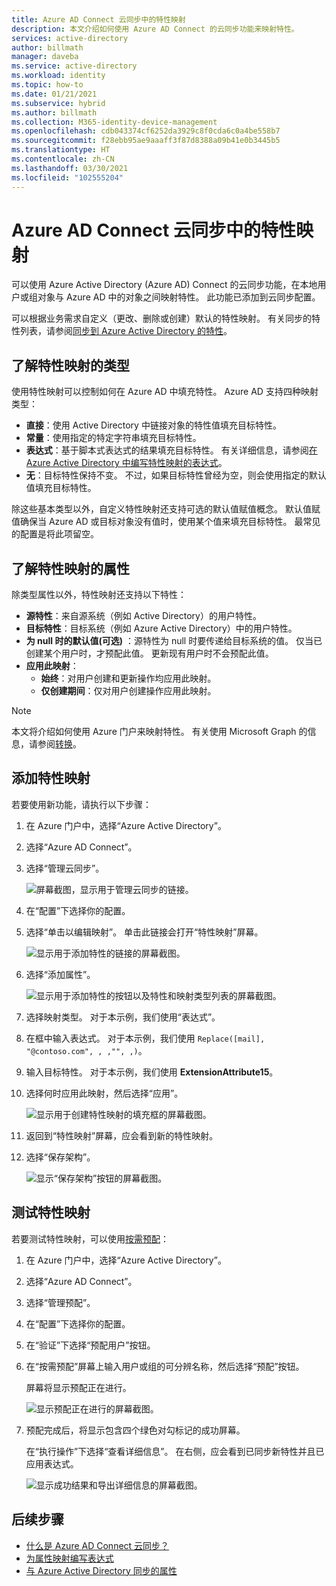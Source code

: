 ```yaml
---
title: Azure AD Connect 云同步中的特性映射
description: 本文介绍如何使用 Azure AD Connect 的云同步功能来映射特性。
services: active-directory
author: billmath
manager: daveba
ms.service: active-directory
ms.workload: identity
ms.topic: how-to
ms.date: 01/21/2021
ms.subservice: hybrid
ms.author: billmath
ms.collection: M365-identity-device-management
ms.openlocfilehash: cdb043374cf6252da3929c8f0cda6c0a4be558b7
ms.sourcegitcommit: f28ebb95ae9aaaff3f87d8388a09b41e0b3445b5
ms.translationtype: HT
ms.contentlocale: zh-CN
ms.lasthandoff: 03/30/2021
ms.locfileid: "102555204"
---
```

# <a name="attribute-mapping-in-azure-ad-connect-cloud-sync"></a>Azure AD Connect 云同步中的特性映射

可以使用 Azure Active Directory (Azure AD) Connect 的云同步功能，在本地用户或组对象与 Azure AD 中的对象之间映射特性。 此功能已添加到云同步配置。

可以根据业务需求自定义（更改、删除或创建）默认的特性映射。 有关同步的特性列表，请参阅[同步到 Azure Active Directory 的特性](../hybrid/reference-connect-sync-attributes-synchronized.md?context=azure%2factive-directory%2fcloud-provisioning%2fcontext%2fcp-context/hybrid/reference-connect-sync-attributes-synchronized.md)。

## <a name="understand-types-of-attribute-mapping"></a>了解特性映射的类型
使用特性映射可以控制如何在 Azure AD 中填充特性。 Azure AD 支持四种映射类型：

- **直接**：使用 Active Directory 中链接对象的特性值填充目标特性。
- **常量**：使用指定的特定字符串填充目标特性。
- **表达式**：基于脚本式表达式的结果填充目标特性。 有关详细信息，请参阅[在 Azure Active Directory 中编写特性映射的表达式](reference-expressions.md)。
- **无**：目标特性保持不变。 不过，如果目标特性曾经为空，则会使用指定的默认值填充目标特性。

除这些基本类型以外，自定义特性映射还支持可选的默认值赋值概念。 默认值赋值确保当 Azure AD 或目标对象没有值时，使用某个值来填充目标特性。 最常见的配置是将此项留空。

## <a name="understand-properties-of-attribute-mapping"></a>了解特性映射的属性

除类型属性以外，特性映射还支持以下特性：

- **源特性**：来自源系统（例如 Active Directory）的用户特性。
- **目标特性**：目标系统（例如 Azure Active Directory）中的用户特性。
- **为 null 时的默认值(可选)** ：源特性为 null 时要传递给目标系统的值。 仅当已创建某个用户时，才预配此值。 更新现有用户时不会预配此值。  
- **应用此映射**：
  - **始终**：对用户创建和更新操作均应用此映射。
  - **仅创建期间**：仅对用户创建操作应用此映射。

> [!NOTE]
> 本文将介绍如何使用 Azure 门户来映射特性。  有关使用 Microsoft Graph 的信息，请参阅[转换](how-to-transformation.md)。

## <a name="add-an-attribute-mapping"></a>添加特性映射

若要使用新功能，请执行以下步骤：

1.  在 Azure 门户中，选择“Azure Active Directory”。 
2.  选择“Azure AD Connect”。
3.  选择“管理云同步”。

    ![屏幕截图，显示用于管理云同步的链接。](media/how-to-install/install-6.png)

4. 在“配置”下选择你的配置。
5. 选择“单击以编辑映射”。  单击此链接会打开“特性映射”屏幕。

    ![显示用于添加特性的链接的屏幕截图。](media/how-to-attribute-mapping/mapping-6.png)

6.  选择“添加属性”。

    ![显示用于添加特性的按钮以及特性和映射类型列表的屏幕截图。](media/how-to-attribute-mapping/mapping-1.png)

7. 选择映射类型。 对于本示例，我们使用“表达式”。
8. 在框中输入表达式。 对于本示例，我们使用 `Replace([mail], "@contoso.com", , ,"", ,)`。
9. 输入目标特性。 对于本示例，我们使用 **ExtensionAttribute15**。
10. 选择何时应用此映射，然后选择“应用”。

    ![显示用于创建特性映射的填充框的屏幕截图。](media/how-to-attribute-mapping/mapping-2a.png)

11. 返回到“特性映射”屏幕，应会看到新的特性映射。  
12. 选择“保存架构”。

    ![显示“保存架构”按钮的屏幕截图。](media/how-to-attribute-mapping/mapping-3.png)

## <a name="test-your-attribute-mapping"></a>测试特性映射

若要测试特性映射，可以使用[按需预配](how-to-on-demand-provision.md)： 

1. 在 Azure 门户中，选择“Azure Active Directory”。 
2. 选择“Azure AD Connect”。
3. 选择“管理预配”。
4. 在“配置”下选择你的配置。
5. 在“验证”下选择“预配用户”按钮。  
6. 在“按需预配”屏幕上输入用户或组的可分辨名称，然后选择“预配”按钮。  

   屏幕将显示预配正在进行。

   ![显示预配正在进行的屏幕截图。](media/how-to-attribute-mapping/mapping-4.png)

8. 预配完成后，将显示包含四个绿色对勾标记的成功屏幕。 

   在“执行操作”下选择“查看详细信息”。  在右侧，应会看到已同步新特性并且已应用表达式。

   ![显示成功结果和导出详细信息的屏幕截图。](media/how-to-attribute-mapping/mapping-5.png)

## <a name="next-steps"></a>后续步骤

- [什么是 Azure AD Connect 云同步？](what-is-cloud-sync.md)
- [为属性映射编写表达式](reference-expressions.md)
- [与 Azure Active Directory 同步的属性](../hybrid/reference-connect-sync-attributes-synchronized.md?context=azure%2factive-directory%2fcloud-provisioning%2fcontext%2fcp-context/hybrid/reference-connect-sync-attributes-synchronized.md)
